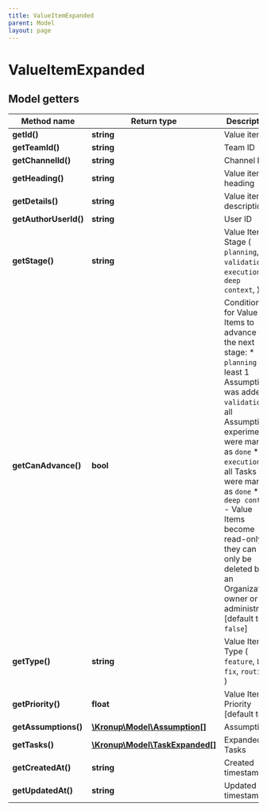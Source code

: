 ```yaml
---
title: ValueItemExpanded
parent: Model
layout: page
---
```


# ValueItemExpanded

## Model getters

Method name | Return type | Description
------------ | ------------- | -------------
**getId()** | **string** | Value item ID
**getTeamId()** | **string** | Team ID
**getChannelId()** | **string** | Channel ID
**getHeading()** | **string** | Value item heading
**getDetails()** | **string** | Value item description
**getAuthorUserId()** | **string** | User ID
**getStage()** | **string** | Value Item Stage ( `planning`, `validation`, `execution`, `deep context`, )
**getCanAdvance()** | **bool** | Conditions for Value Items to advance to the next stage:    * `planning` - at least 1 Assumption was added   * `validation` - all Assumption experiments were marked as `done`   * `execution` - all Tasks were marked as `done`   * `deep context` - Value Items become read-only; they can only be deleted by an Organization owner or administrator   [default to `false`]
**getType()** | **string** | Value Item Type ( `feature`, `bug fix`, `routine`, )
**getPriority()** | **float** | Value Item Priority   [default to `1`]
**getAssumptions()** | [**\Kronup\Model\Assumption[]**](../Assumption) | Assumptions
**getTasks()** | [**\Kronup\Model\TaskExpanded[]**](../TaskExpanded) | Expanded Tasks
**getCreatedAt()** | **string** | Created timestamp
**getUpdatedAt()** | **string** | Updated timestamp

